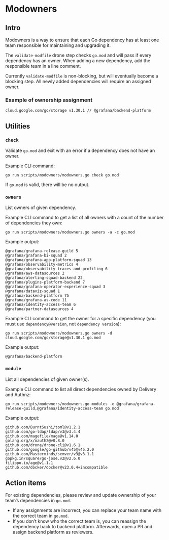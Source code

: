 # Modowners

## Intro

Modowners is a way to ensure that each Go dependency has at least one team responsible for maintaining and upgrading it.

The `validate-modfile` drone step checks `go.mod` and will pass if every dependency has an owner. When adding a new dependency, add the responsible team in a line comment.

Currently `validate-modfile` is non-blocking, but will eventually become a blocking step. All newly added dependencies will require an assigned owner.

### Example of ownership assignment

`cloud.google.com/go/storage v1.30.1 // @grafana/backend-platform`

## Utilities

### `check`

Validate `go.mod` and exit with an error if a dependency does not have an owner.

Example CLI command:

`go run scripts/modowners/modowners.go check go.mod`

If `go.mod` is valid, there will be no output.

### `owners`

List owners of given dependency.

Example CLI command to get a list of all owners with a count of the number of dependencies they own:

`go run scripts/modowners/modowners.go owners -a -c go.mod`

Example output:

```
@grafana/grafana-release-guild 5
@grafana/grafana-bi-squad 2
@grafana/grafana-app-platform-squad 13
@grafana/observability-metrics 4
@grafana/observability-traces-and-profiling 6
@grafana/aws-datasources 2
@grafana/alerting-squad-backend 22
@grafana/plugins-platform-backend 7
@grafana/grafana-operator-experience-squad 3
@grafana/dataviz-squad 1
@grafana/backend-platform 75
@grafana/grafana-as-code 11
@grafana/identity-access-team 6
@grafana/partner-datasources 4
```

Example CLI command to get the owner for a specific dependency (you must use `dependency@version`, not `dependency version`):

`go run scripts/modowners/modowners.go owners -d cloud.google.com/go/storage@v1.30.1 go.mod`

Example output:

```
@grafana/backend-platform
```

### `module`

List all dependencies of given owner(s).

Example CLI command to list all direct dependencies owned by Delivery and Authnz:

`go run scripts/modowners/modowners.go modules -o @grafana/grafana-release-guild,@grafana/identity-access-team go.mod`

Example output:

```
github.com/BurntSushi/toml@v1.2.1
github.com/go-ldap/ldap/v3@v3.4.4
github.com/magefile/mage@v1.14.0
golang.org/x/oauth2@v0.8.0
github.com/drone/drone-cli@v1.6.1
github.com/google/go-github/v45@v45.2.0
github.com/Masterminds/semver/v3@v3.1.1
gopkg.in/square/go-jose.v2@v2.6.0
filippo.io/age@v1.1.1
github.com/docker/docker@v23.0.4+incompatible
```

## Action items

For existing dependencies, please review and update ownership of your team’s dependencies in `go.mod`.

- If any assignments are incorrect, you can replace your team name with the correct team in `go.mod`.
- If you don’t know who the correct team is, you can reassign the dependency back to backend platform. Afterwards, open a PR and assign backend platform as reviewers.
